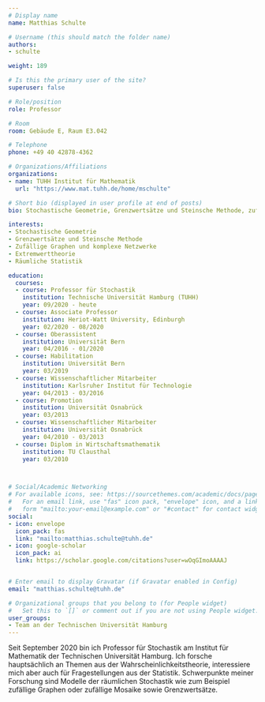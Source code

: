 ```yaml
---
# Display name
name: Matthias Schulte

# Username (this should match the folder name)
authors:
- schulte

weight: 189

# Is this the primary user of the site?
superuser: false

# Role/position
role: Professor

# Room
room: Gebäude E, Raum E3.042

# Telephone
phone: +49 40 42878-4362

# Organizations/Affiliations
organizations:
- name: TUHH Institut für Mathematik
  url: "https://www.mat.tuhh.de/home/mschulte"

# Short bio (displayed in user profile at end of posts)
bio: Stochastische Geometrie, Grenzwertsätze und Steinsche Methode, zufällige Graphen und komplexe Netzwerke, Extremwerttheorie, räumliche Statistik

interests:
- Stochastische Geometrie
- Grenzwertsätze und Steinsche Methode
- Zufällige Graphen und komplexe Netzwerke
- Extremwerttheorie
- Räumliche Statistik

education:
  courses:
  - course: Professor für Stochastik
    institution: Technische Universität Hamburg (TUHH)
    year: 09/2020 - heute
  - course: Associate Professor
    institution: Heriot-Watt University, Edinburgh
    year: 02/2020 - 08/2020
  - course: Oberassistent
    institution: Universität Bern
    year: 04/2016 - 01/2020
  - course: Habilitation
    institution: Universität Bern
    year: 03/2019
  - course: Wissenschaftlicher Mitarbeiter
    institution: Karlsruher Institut für Technologie
    year: 04/2013 - 03/2016
  - course: Promotion
    institution: Universität Osnabrück
    year: 03/2013
  - course: Wissenschaftlicher Mitarbeiter
    institution: Universität Osnabrück
    year: 04/2010 - 03/2013
  - course: Diplom in Wirtschaftsmathematik 
    institution: TU Clausthal
    year: 03/2010



# Social/Academic Networking
# For available icons, see: https://sourcethemes.com/academic/docs/page-builder/#icons
#   For an email link, use "fas" icon pack, "envelope" icon, and a link in the
#   form "mailto:your-email@example.com" or "#contact" for contact widget.
social:
- icon: envelope
  icon_pack: fas
  link: "mailto:matthias.schulte@tuhh.de"
- icon: google-scholar
  icon_pack: ai
  link: https://scholar.google.com/citations?user=wOqGImoAAAAJ


# Enter email to display Gravatar (if Gravatar enabled in Config)
email: "matthias.schulte@tuhh.de"

# Organizational groups that you belong to (for People widget)
#   Set this to `[]` or comment out if you are not using People widget.
user_groups:
- Team an der Technischen Universität Hamburg
---
```


Seit September 2020 bin ich Professor für Stochastik am Institut für Mathematik der Technischen Universität Hamburg. Ich forsche hauptsächlich an Themen aus der Wahrscheinlichkeitstheorie, interessiere mich aber auch für Fragestellungen aus der Statistik. Schwerpunkte meiner Forschung sind Modelle der räumlichen Stochastik wie zum Beispiel zufällige Graphen oder zufällige Mosaike sowie Grenzwertsätze.
